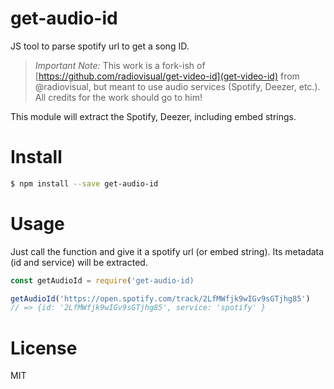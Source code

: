 # get-audio-id
JS tool to parse spotify url to get a song ID.

> *Important Note:* This work is a fork-ish of [https://github.com/radiovisual/get-video-id](get-video-id) from @radiovisual, but meant to use audio services (Spotify, Deezer, etc.). All credits for the work should go to him!

This module will extract the Spotify, Deezer, including embed strings.

# Install

```bash
$ npm install --save get-audio-id
```

# Usage

Just call the function and give it a spotify url (or embed string). Its metadata (id and service) will be extracted.

```javascript
const getAudioId = require('get-audio-id)

getAudioId('https://open.spotify.com/track/2LfMWfjk9wIGv9sGTjhg85')
// => {id: '2LfMWfjk9wIGv9sGTjhg85', service: 'spotify' }
```

# License

MIT
